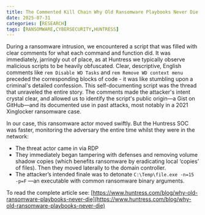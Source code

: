 ```yaml
---
title: The Commented Kill Chain Why Old Ransomware Playbooks Never Die
date: 2025-07-31
categories: [RESEARCH]
tags: [RANSOMWARE,CYBERSECURITY,HUNTRESS]
---
```


During a ransomware intrusion, we encountered a script that was filled with clear comments for what each command and function did. It was immediately, jarringly out of place, as at Huntress we typically observe malicious scripts to be heavily obfuscated. Clear, descriptive, English comments like `rem Disable WD Tasks` and `rem Remove WD context menu` preceded the corresponding blocks of code - it was like stumbling upon a criminal's detailed confession. This self-documenting script was the thread that unraveled the entire story. The comments made the attacker's intent crystal clear, and allowed us to identify the script's public origin—a Gist on GitHub—and its documented use in past attacks, most notably in a 2021 Xinglocker ransomware case.  

In our case, this ransomware actor moved swiftly. But the Huntress SOC was faster, monitoring the adversary the entire time whilst they were in the network:   

- The threat actor came in via RDP  
- They immediately began tampering with defenses and removing volume shadow copies (which benefits ransomware by eradicating local ‘copies’ of files). Then they moved laterally to the domain controller.  
- The attacker’s intended finale was to detonate `C:\Temp\file.exe -n=15 -p=F` —an executable with common ransomware binary arguments.  

To read the complete article see: [https://www.huntress.com/blog/why-old-ransomware-playbooks-never-die](https://www.huntress.com/blog/why-old-ransomware-playbooks-never-die) 